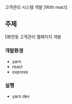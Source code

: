 고객관리 시스템 개발 [With react]

## 주제
DB연동 고객관리 웹페이지 개발

### 개발환경
- yarn
- react
- express

### 실행
- yarn dev

